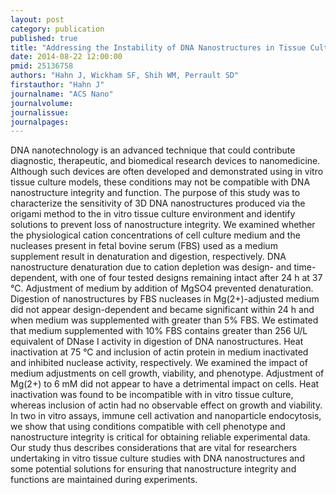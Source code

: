 ```yaml
---
layout: post
category: publication
published: true
title: "Addressing the Instability of DNA Nanostructures in Tissue Culture."
date: 2014-08-22 12:00:00
pmid: 25136758
authors: "Hahn J, Wickham SF, Shih WM, Perrault SD"
firstauthor: "Hahn J"
journalname: "ACS Nano"
journalvolume:
journalissue:
journalpages:
---
```


DNA nanotechnology is an advanced technique that could contribute diagnostic, therapeutic, and biomedical research devices to nanomedicine. Although such devices are often developed and demonstrated using in vitro tissue culture models, these conditions may not be compatible with DNA nanostructure integrity and function. The purpose of this study was to characterize the sensitivity of 3D DNA nanostructures produced via the origami method to the in vitro tissue culture environment and identify solutions to prevent loss of nanostructure integrity. We examined whether the physiological cation concentrations of cell culture medium and the nucleases present in fetal bovine serum (FBS) used as a medium supplement result in denaturation and digestion, respectively. DNA nanostructure denaturation due to cation depletion was design- and time-dependent, with one of four tested designs remaining intact after 24 h at 37 °C. Adjustment of medium by addition of MgSO4 prevented denaturation. Digestion of nanostructures by FBS nucleases in Mg(2+)-adjusted medium did not appear design-dependent and became significant within 24 h and when medium was supplemented with greater than 5% FBS. We estimated that medium supplemented with 10% FBS contains greater than 256 U/L equivalent of DNase I activity in digestion of DNA nanostructures. Heat inactivation at 75 °C and inclusion of actin protein in medium inactivated and inhibited nuclease activity, respectively. We examined the impact of medium adjustments on cell growth, viability, and phenotype. Adjustment of Mg(2+) to 6 mM did not appear to have a detrimental impact on cells. Heat inactivation was found to be incompatible with in vitro tissue culture, whereas inclusion of actin had no observable effect on growth and viability. In two in vitro assays, immune cell activation and nanoparticle endocytosis, we show that using conditions compatible with cell phenotype and nanostructure integrity is critical for obtaining reliable experimental data. Our study thus describes considerations that are vital for researchers undertaking in vitro tissue culture studies with DNA nanostructures and some potential solutions for ensuring that nanostructure integrity and functions are maintained during experiments.

